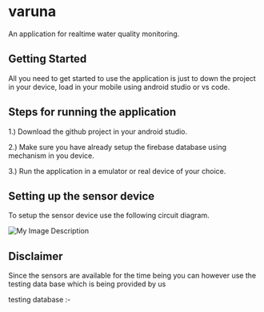 # varuna

An application for realtime water quality monitoring.

## Getting Started

All you need to get started to use the application is just to down the project in your device,
load in your mobile using android studio or vs code.

## Steps for running the application
1.) Download the github project in your android studio.


2.) Make sure you have already setup the firebase database using mechanism in you device.


3.) Run the application in a emulator or real device of your choice.

## Setting up the sensor device 

To setup the sensor device use the following circuit diagram.


![My Image Description](image.jpeg)


## Disclaimer 

Since the sensors are available for the time being 
you can however use the testing data base which is being provided by us 

testing database :-

